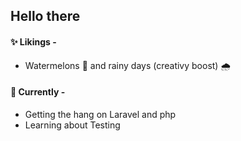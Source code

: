 ## Hello there

#### ✨ Likings -
- Watermelons 🍉 and rainy days (creativy boost) 🌧️

#### 🚀 Currently -
- Getting the hang on Laravel and php
- Learning about Testing
